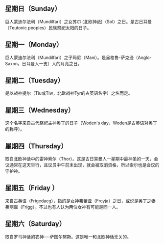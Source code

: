 ## 星期日（Sunday）

巨人蒙迪尔法利（Mundilfari）之女苏尔 (北欧神祇)（Sol）之日。是古日耳曼（Teutonic peoples）民族祭祀太阳的日子。

## 星期一（Monday）

巨人蒙迪尔法利（Mundilfari）之子玛尼（Mani）。是盎格鲁-萨克逊（Anglo-Saxon，日耳曼人一支）人的月亮之日。

## 星期二（Tuesday）

是以战神提尔（Tiu或Tiw，北欧战神Tyr的古英语名字）之名而定。

## 星期三（Wednesday）

这个名字来自古代祭祀主神奥丁的日子（Woden's day，Woden是古英语对奥丁的称呼）。

## 星期四（Thursday）

取自北欧神话中的雷神索尔（Thor）。这是古日耳曼人一星期中最神圣的一天，会议通常在这天举行，且议员中午前未出现，就会被取消资格，所以索尔也是会议的守护神。

## 星期五（Friday ）

来自古英语（Frigedaeg），指的是女神弗蕾亚（Freyja）之日，或说是奥丁之妻弗丽嘉（Frigg）。不过也有人认为两位女神有可能是同一人。

## 星期六（Saturday）

取自罗马神话的农神──萨图尔努斯。这是唯一和北欧神话无关的。